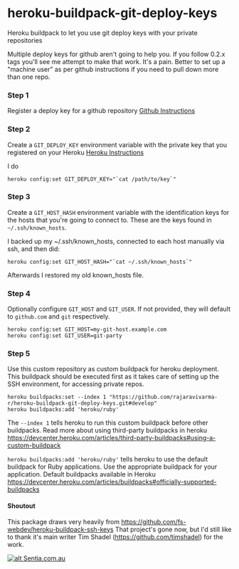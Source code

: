 # heroku-buildpack-git-deploy-keys
Heroku buildpack to let you use git deploy keys with your private repositories

Multiple deploy keys for github aren't going to help you. If you follow 0.2.x tags you'll see me attempt to make that work. It's a pain. Better to set up a "machine user" as per github instructions if you need to pull down more than one repo.
### Step 1
Register a deploy key for a github repository
[Github Instructions](https://developer.github.com/guides/managing-deploy-keys/#deploy-keys)

### Step 2
Create a ```GIT_DEPLOY_KEY``` environment variable with the private key that you registered on your Heroku
[Heroku Instructions](https://devcenter.heroku.com/articles/config-vars#setting-up-config-vars-for-a-deployed-application)

I do

```
heroku config:set GIT_DEPLOY_KEY="`cat /path/to/key`"
```

### Step 3
Create a ```GIT_HOST_HASH``` environment variable with the identification keys for the hosts that you're going to connect to. These are the keys found in ```~/.ssh/known_hosts```.

I backed up my ~/.ssh/known_hosts, connected to each host manually via ssh, and then did:

```
heroku config:set GIT_HOST_HASH="`cat ~/.ssh/known_hosts`"
```

Afterwards I restored my old known_hosts file.

### Step 4

Optionally configure `GIT_HOST` and `GIT_USER`. If not provided, they will default to `github.com` and `git` respectively.

```
heroku config:set GIT_HOST=my-git-host.example.com
heroku config:set GIT_USER=git-party
```

### Step 5
Use this custom repository as custom buildpack for heroku deployment.
This buildpack should be executed first as it takes care of setting up the SSH environment, for accessing private
repos.

```
heroku buildpacks:set --index 1 "https://github.com/rajaravivarma-r/heroku-buildpack-git-deploy-keys.git#develop"
heroku buildpacks:add 'heroku/ruby'
```
The `--index 1` tells heroku to run this custom buildpack before other buildpacks.
Read more about using third-party buildpacks in heroku https://devcenter.heroku.com/articles/third-party-buildpacks#using-a-custom-buildpack

`heroku buildpacks:add 'heroku/ruby'` tells heroku to use the default buildpack for Ruby applications.
Use the appropriate buildpack for your application.
Default buildpacks available in Heroku https://devcenter.heroku.com/articles/buildpacks#officially-supported-buildpacks

#### Shoutout
This package draws very heavily from
https://github.com/fs-webdev/heroku-buildpack-ssh-keys
That project's gone now, but I'd still like to thank it's main writer Tim Shadel (https://github.com/timshadel) for the work.

[![alt Sentia.com.au](http://www.sentia.com.au/sentia-open-graph.png "Sentia ")](http://www.sentia.com.au)
